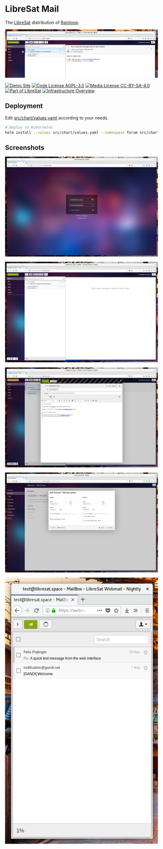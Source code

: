 # LibreSat Mail

The [LibreSat](https://libresat.space/) distribution of [Rainloop](https://www.rainloop.net/).

![Home Page Banner](screenshots/banner.png)

[![Demo Site](https://img.shields.io/badge/Demo%20Site-webmail.libresat.space-blue.svg)](https://webmail.libresat.space)
[![Code License AGPL-3.0](https://img.shields.io/badge/Code%20License-AGPL--3.0-brightgreen.svg)](https://www.gnu.org/licenses/agpl-3.0.en.html)
[![Media License CC-BY-SA-4.0](https://img.shields.io/badge/Media%20License-CC--BY--SA--4.0-brightgreen.svg)](https://creativecommons.org/licenses/by-sa/4.0/)
[![Part of LibreSat](https://img.shields.io/badge/Part%20Of-LibreSat-blue.svg)](https://gitlab.com/libresat/libresat)
[![Infrastructure Overview](https://img.shields.io/badge/Support-Infrastructure%20Overview-blue.svg)](https://libresat.space/docs/infrastructure)

## Deployment

Edit [src/chart/values.yaml](src/chart/values.yaml) according to your needs.

```bash
# Deploy to Kubernetes
helm install --values src/chart/values.yaml --namespace forum src/chart
```

## Screenshots

![Login](screenshots/login.png)

![Dashboard](screenshots/dashboard.png)

![Composer](screenshots/composer.png)

![Settings](screenshots/settings.png)

![Mobile Dashboard](screenshots/dashboard-mobile.png)
